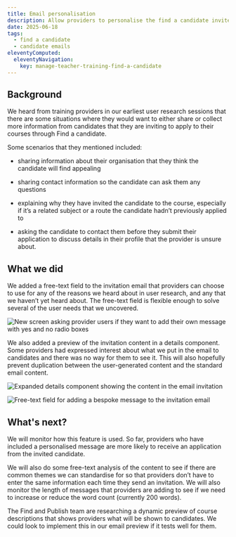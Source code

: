```yaml
---
title: Email personalisation
description: Allow providers to personalise the find a candidate invite email 
date: 2025-06-18
tags:
  - find a candidate
  - candidate emails
eleventyComputed:
  eleventyNavigation:
    key: manage-teacher-training-find-a-candidate
---
```

## Background 

We heard from training providers in our earliest user research sessions that there are some situations where they would want to either share or collect more information from candidates that they are inviting to apply to their courses through Find a candidate. 

Some scenarios that they mentioned included: 

* sharing information about their organisation that they think the candidate will find appealing 

* sharing contact information so the candidate can ask them any questions 

* explaining why they have invited the candidate to the course, especially if it’s a related subject or a route the candidate hadn’t previously applied to 

* asking the candidate to contact them before they submit their application to discuss details in their profile that the provider is unsure about. 

## What we did 

We added a free-text field to the invitation email that providers can choose to use for any of the reasons we heard about in user research, and any that we haven’t yet heard about. The free-text field is flexible enough to solve several of the user needs that we uncovered. 

![New screen asking provider users if they want to add their own message with yes and no radio boxes](add-own-message-yes-no.png)

We also added a preview of the invitation content in a details component. Some providers had expressed interest about what we put in the email to candidates and there was no way for them to see it. This will also hopefully prevent duplication between the user-generated content and the standard email content. 

![Expanded details component showing the content in the email invitation](email-content-preview.png)

![Free-text field for adding a bespoke message to the invitation email](message-entry.png)

## What's next?

We will monitor how this feature is used. So far, providers who have included a personalised message are more likely to receive an application from the invited candidate.  

We will also do some free-text analysis of the content to see if there are common themes we can standardise for so that providers don’t have to enter the same information each time they send an invitation. We will also monitor the length of messages that providers are adding to see if we need to increase or reduce the word count (currently 200 words).

The Find and Publish team are researching a dynamic preview of course descriptions that shows providers what will be shown to candidates. We could look to implement this in our email preview if it tests well for them. 